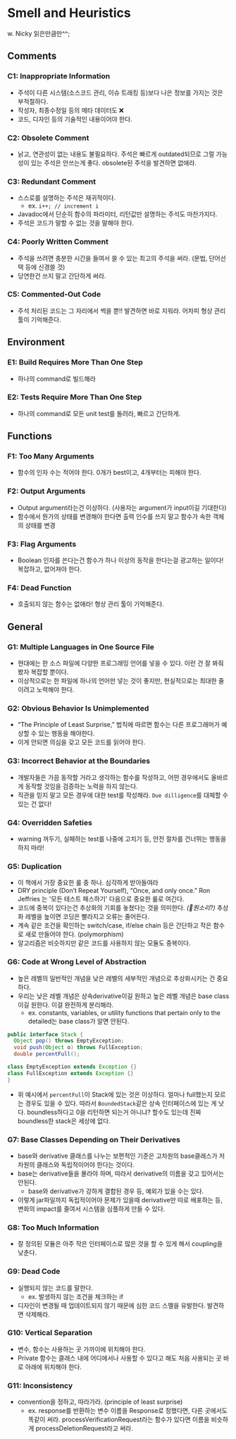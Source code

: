 # Smell and Heuristics

w. Nicky 읽은만큼만^^;

## Comments

### C1: Inappropriate Information

- 주석이 다른 시스템(소스코드 관리, 이슈 트래킹 등)보다 나은 정보를 가지는 것은 부적절하다.
- 작성자, 최종수정일 등의 메타 데이터도 ❌
- 코드, 디자인 등의 기술적인 내용이어야 한다.

### C2: Obsolete Comment

- 낡고, 연관성이 없는 내용도 불필요하다. 주석은 빠르게 outdated되므로 그럴 가능성이 있는 주석은 안쓰는게 좋다. obsolete된 주석을 발견하면 없애라.

### C3: Redundant Comment

- 스스로를 설명하는 주석은 재귀적이다.
  - ex. `i++; // increment i`
- Javadoc에서 단순히 함수의 파라미터, 리턴값만 설명하는 주석도 마찬가지다.
- 주석은 코드가 말할 수 없는 것을 말해야 한다.

### C4: Poorly Written Comment

- 주석을 쓰려면 충분한 시간을 들여서 쓸 수 있는 최고의 주석을 써라. (문법, 단어선택 등에 신경쓸 것)
- 당연한건 쓰지 말고 간단하게 써라.

### C5: Commented-Out Code

- 주석 처리된 코드는 그 자리에서 썩을 뿐!! 발견하면 바로 지워라. 어차피 형상 관리 툴이 기억해준다.

## Environment

### E1: Build Requires More Than One Step

- 하나의 command로 빌드해라

### E2: Tests Require More Than One Step

- 하나의 command로 모든 unit test를 돌려라, 빠르고 간단하게.

## Functions

### F1: Too Many Arguments

- 함수의 인자 수는 적어야 한다. 0개가 best이고, 4개부터는 피해야 한다.

### F2: Output Arguments

- Output argument라는건 이상하다. (사용자는 argument가 input이길 기대한다)
- 함수에서 뭔가의 상태를 변경해야 한다면 출력 인수를 쓰지 말고 함수가 속한 객체의 상태를 변경

### F3: Flag Arguments

- Boolean 인자를 쓴다는건 함수가 하나 이상의 동작을 한다는걸 광고하는 일이다! 복잡하고, 없어져야 한다.

### F4: Dead Function

- 호출되지 않는 함수는 없애라! 형상 관리 툴이 기억해준다.

## General

### G1: Multiple Languages in One Source File

- 현대에는 한 소스 파일에 다양한 프로그래밍 언어를 넣을 수 있다. 이런 건 잘 봐줘봤자 복잡할 뿐이다.
- 이상적으로는 한 파일에 하나의 언어만 넣는 것이 좋지만, 현실적으로는 최대한 줄이려고 노력해야 한다.

### G2: Obvious Behavior Is Unimplemented

- “The Principle of Least Surprise,” 법칙에 따르면 함수는 다른 프로그래머가 예상할 수 있는 행동을 해야한다.
- 이게 안되면 의심을 갖고 모든 코드를 읽어야 한다.

### G3: Incorrect Behavior at the Boundaries

- 개발자들은 가끔 동작할 거라고 생각하는 함수를 작성하고, 어떤 경우에서도 올바르게 동작할 것임을 검증하는 노력을 하지 않는다.
- 직관을 믿지 말고 모든 경우에 대한 test를 작성해라. `Due dilligence`를 대체할 수 있는 건 없다!

### G4: Overridden Safeties

- warning 꺼두기, 실패하는 test를 나중에 고치기 등, 안전 절차를 건너뛰는 행동을 하지 마라!

### G5: Duplication

- 이 책에서 가장 중요한 룰 중 하나. 심각하게 받아들여라
- DRY principle (Don’t Repeat Yourself), “Once, and only once.” Ron Jeffries 는 '모든 테스트 패스하기' 다음으로 중요한 룰로 여긴다.
- 코드에 중복이 있다는건 추상화의 기회를 놓쳤다는 것을 의미한다. _(🧐뭔소리?)_ 추상화 레벨을 높이면 코딩은 빨라지고 오류는 줄어든다.
- 계속 같은 조건을 확인하는 switch/case, if/else chain 등은 간단하고 작은 함수로 새로 만들어야 한다. (polymorphism)
- 알고리즘은 비슷하지만 같은 코드를 사용하지 않는 모듈도 중복이다.

### G6: Code at Wrong Level of Abstraction

- 높은 레벨의 일반적인 개념을 낮은 레벨의 세부적인 개념으로 추상화시키는 건 중요하다.
- 우리는 낮은 레벨 개념은 상속derivative이길 원하고 높은 레벨 개념은 base class이길 원한다. 이걸 완전하게 분리해라.
  - ex. constants, variables, or utility functions that pertain only to the detailed는 base class가 알면 안된다.

```java
public interface Stack {
  Object pop() throws EmptyException;
  void push(Object o) throws FullException;
  double percentFull();

class EmptyException extends Exception {}
class FullException extends Exception {}
}
```

- 위 예시에서 `percentFull`이 Stack에 있는 것은 이상하다. 얼마나 full했는지 모르는 경우도 있을 수 있다. 따라서 `BoundedStack`같은 상속 인터페이스에 있는 게 낫다. boundless하다고 0을 리턴하면 되는거 아니냐? 할수도 있는데 진짜 boundless한 stack은 세상에 없다.

### G7: Base Classes Depending on Their Derivatives

- base와 derivative 클래스를 나누는 보편적인 기준은 고차원의 base클래스가 저차원의 클래스와 독립적이어야 한다는 것이다.
- base는 derivative들을 몰라야 하며, 따라서 derivative의 이름을 갖고 있어서는 안된다.
  - base와 derivative가 강하게 결합된 경우 등, 예외가 있을 수는 있다.
- 이렇게 jar파일까지 독립적이어야 문제가 있을때 derivative만 따로 배포하는 등, 변화의 impact를 줄여서 시스템을 심플하게 만들 수 있다.

### G8: Too Much Information

- 잘 정의된 모듈은 아주 작은 인터페이스로 많은 것을 할 수 있게 해서 coupling을 낮춘다.

### G9: Dead Code

- 실행되지 않는 코드를 말한다.
  - ex. 발생하지 않는 조건을 체크하는 if
- 디자인이 변경될 때 업데이트되지 않기 때문에 심한 코드 스멜을 유발한다. 발견하면 삭제해라.

### G10: Vertical Separation

- 변수, 함수는 사용하는 곳 가까이에 위치해야 한다.
- Private 함수는 클래스 내에 어디에서나 사용할 수 있다고 해도 처음 사용되는 곳 바로 아래에 위치해야 한다.

### G11: Inconsistency

- convention을 정하고, 따라가라. (principle of least surprise)
  - ex. response를 반환하는 변수 이름을 Response로 정했다면, 다른 곳에서도 똑같이 써라. processVerificationRequest라는 함수가 있다면 이름을 비슷하게 processDeletionRequest라고 써라.
